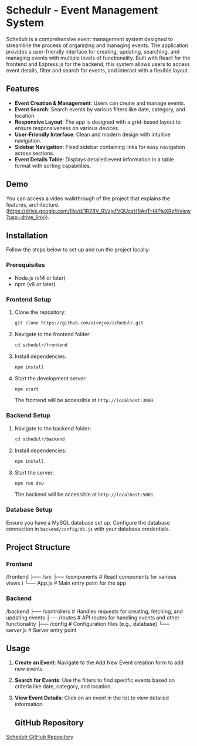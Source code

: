 # Schedulr - Event Management System

Schedulr is a comprehensive event management system designed to streamline the process of organizing and managing events. The application provides a user-friendly interface for creating, updating, searching, and managing events with multiple levels of functionality. Built with React for the frontend and Express.js for the backend, this system allows users to access event details, filter and search for events, and interact with a flexible layout.

## Features

- **Event Creation & Management**: Users can create and manage events.
- **Event Search**: Search events by various filters like date, category, and location.
- **Responsive Layout**: The app is designed with a grid-based layout to ensure responsiveness on various devices.
- **User-Friendly Interface**: Clean and modern design with intuitive navigation.
- **Sidebar Navigation**: Fixed sidebar containing links for easy navigation across sections.
- **Event Details Table**: Displays detailed event information in a table format with sorting capabilities.

## Demo

You can access a video walkthrough of the project that explains the features, architecture. (https://drive.google.com/file/d/1R28V_RVzjefVQUcsH1iAnTH4PjeXRzfI/view?usp=drive_link)).

## Installation

Follow the steps below to set up and run the project locally:

### Prerequisites

- Node.js (v14 or later)
- npm (v6 or later)

### Frontend Setup

1. Clone the repository:
    ```bash
    git clone https://github.com/alenjoo/schedulr.git
    ```
2. Navigate to the frontend folder:
    ```bash
    cd schedulr/frontend
    ```
3. Install dependencies:
    ```bash
    npm install
    ```
4. Start the development server:
    ```bash
    npm start
    ```
   The frontend will be accessible at `http://localhost:3000`.

### Backend Setup

1. Navigate to the backend folder:
    ```bash
    cd schedulr/backend
    ```
2. Install dependencies:
    ```bash
    npm install
    ```
3. Start the server:
    ```bash
    npm run dev
    ```
   The backend will be accessible at `http://localhost:5001`.

### Database Setup

Ensure you have a MySQL database set up. Configure the database connection in `backend/config/db.js` with your database credentials.

## Project Structure

### Frontend

/frontend ├── /src ├── /components # React components for various views )  └── App.js # Main entry point for the app


### Backend

/backend ├── /controllers # Handles requests for creating, fetching, and updating events  ├── /routes # API routes for handling events and other functionality ├── /config # Configuration files (e.g., database) └── server.js # Server entry point


## Usage

1. **Create an Event**: Navigate to the Add New Event creation form to add new events.
2. **Search for Events**: Use the filters to find specific events based on criteria like date, category, and location.
3. **View Event Details**: Click on an event in the list to view detailed information.

   ## GitHub Repository

[Schedulr GitHub Repository](https://github.com/alenjoo/schedulr)


